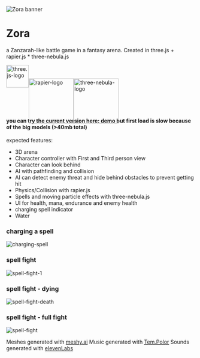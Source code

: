 ![Zora banner](https://github.com/konstantinsteinmiller/zora/blob/master/src/assets/documentation/Zora_banner_1331x430.jpg)

# Zora

a Zanzarah-like battle game in a fantasy arena. Created in 
three.js + rapier.js * three-nebula.js
<div style="display: flex; justify-items: center;">
    <img src="https://github.com/konstantinsteinmiller/zora/blob/master/src/assets/documentation/three-js-logo.png" alt="three.js-logo" width="60" />
    <img style="transform: translateY(30%);" src="https://github.com/konstantinsteinmiller/zora/blob/master/src/assets/documentation/rapier-logo.svg" alt="rapier-logo" width="120" />
    <img style="transform: translateY(30%);" src="https://github.com/konstantinsteinmiller/zora/blob/master/src/assets/documentation/three-nebula-logo.png" alt="three-nebula-logo" width="120" />
</div>


#### you can try the current version here: [demo](https://konstantinsteinmiller.github.io/zora/#/game) but first load is slow because of the big models (>40mb total)

expected features:
- 3D arena
- Character controller with First and Third person view
- Character can look behind
- AI with pathfinding and collision
- AI can detect enemy threat and hide behind obstacles to prevent getting hit
- Physics/Collision with rapier.js
- Spells and moving particle effects with three-nebula.js
- UI for health, mana, endurance and enemy health
- charging spell indicator
- Water

### charging a spell
![charging-spell](https://github.com/konstantinsteinmiller/zora/blob/master/src/assets/documentation/charging-spell.png)

### spell fight
![spell-fight-1](https://github.com/konstantinsteinmiller/zora/blob/master/src/assets/documentation/spell-fight-1.gif)

### spell fight - dying
![spell-fight-death](https://github.com/konstantinsteinmiller/zora/blob/master/src/assets/documentation/spell-fight-death.gif)

### spell fight - full fight
![spell-fight](https://github.com/konstantinsteinmiller/zora/blob/master/src/assets/documentation/spell-fight.gif)

Meshes generated with [meshy.ai](https://www.meshy.ai/workspace)
Music generated with [Tem.Polor](https://www.tempolor.com/)
Sounds generated with [elevenLabs](https://elevenlabs.io/app/sound-effects/generate)